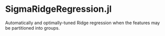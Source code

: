 # SigmaRidgeRegression.jl

Automatically and optimally-tuned Ridge regression when the features may be partitioned into groups.
